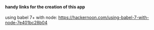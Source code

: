 #### handy links for the creation of this app

using babel 7+ with node: https://hackernoon.com/using-babel-7-with-node-7e401bc28b04